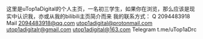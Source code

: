 这里是uTop1aDigital的个人主页，一名初三学生，如果你在浏览，那么应该是现实中认识我，亦或从我的bilibili主页简介而来
我的联系方式：
Q 2094483918
Mail 2094483918@qq.com
        utop1adigital@protonmail.com
        utop1adigitalr@gmail.com
        utop1adigital@163.com
Telegram t.me/uTop1aDrc